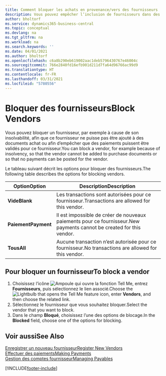 ```yaml
---
title: Comment bloquer les achats en provenance/vers des fournisseurs
description: Vous pouvez empêcher l’inclusion de fournisseurs dans des transactions, ou simplement bloquer de nouveaux paiements qui leur sont destinés.
author: bholtorf
ms.service: dynamics365-business-central
ms.topic: conceptual
ms.devlang: na
ms.tgt_pltfrm: na
ms.workload: na
ms.search.keywords: ''
ms.date: 04/01/2021
ms.author: bholtorf
ms.openlocfilehash: c6a8b290eb619002aac1deb5796430767e46004c
ms.sourcegitcommit: 766e2840fd16efb901d211d7fa64d96766ac99d9
ms.translationtype: HT
ms.contentlocale: fr-FR
ms.lasthandoff: 03/31/2021
ms.locfileid: "5780556"
---
```

# <a name="block-vendors"></a><span data-ttu-id="28c7a-103">Bloquer des fournisseurs</span><span class="sxs-lookup"><span data-stu-id="28c7a-103">Block Vendors</span></span>
<span data-ttu-id="28c7a-104">Vous pouvez bloquer un fournisseur, par exemple à cause de son insolvabilité, afin que ce fournisseur ne puisse pas être ajouté à des documents achat ou afin d’empêcher que des paiements puissent être validés pour ce fournisseur.</span><span class="sxs-lookup"><span data-stu-id="28c7a-104">You can block a vendor, for example because of insolvency, so that the vendor cannot be added to purchase documents or so that no payments can be posted for the vendor.</span></span>

<span data-ttu-id="28c7a-105">Le tableau suivant décrit les options pour bloquer des fournisseurs.</span><span class="sxs-lookup"><span data-stu-id="28c7a-105">The following table describes the options for blocking vendors.</span></span>  

|<span data-ttu-id="28c7a-106">Option</span><span class="sxs-lookup"><span data-stu-id="28c7a-106">Option</span></span>|<span data-ttu-id="28c7a-107">Description</span><span class="sxs-lookup"><span data-stu-id="28c7a-107">Description</span></span>|  
|--------------------|------------|  
|<span data-ttu-id="28c7a-108">**Vide**</span><span class="sxs-lookup"><span data-stu-id="28c7a-108">**Blank**</span></span>|<span data-ttu-id="28c7a-109">Les transactions sont autorisées pour ce fournisseur.</span><span class="sxs-lookup"><span data-stu-id="28c7a-109">Transactions are allowed for this vendor.</span></span>|
|<span data-ttu-id="28c7a-110">**Paiement**</span><span class="sxs-lookup"><span data-stu-id="28c7a-110">**Payment**</span></span>|<span data-ttu-id="28c7a-111">Il est impossible de créer de nouveaux paiements pour ce fournisseur.</span><span class="sxs-lookup"><span data-stu-id="28c7a-111">New payments cannot be created for this vendor.</span></span>|  
|<span data-ttu-id="28c7a-112">**Tous**</span><span class="sxs-lookup"><span data-stu-id="28c7a-112">**All**</span></span>|<span data-ttu-id="28c7a-113">Aucune transaction n’est autorisée pour ce fournisseur.</span><span class="sxs-lookup"><span data-stu-id="28c7a-113">No transactions are allowed for this vendor.</span></span>|  

## <a name="to-block-a-vendor"></a><span data-ttu-id="28c7a-114">Pour bloquer un fournisseur</span><span class="sxs-lookup"><span data-stu-id="28c7a-114">To block a vendor</span></span>  
1. <span data-ttu-id="28c7a-115">Choisissez l’icône ![Ampoule qui ouvre la fonction Tell Me](media/ui-search/search_small.png "Dites-moi ce que vous voulez faire"), entrez **Fournisseurs**, puis sélectionnez le lien associé.</span><span class="sxs-lookup"><span data-stu-id="28c7a-115">Choose the ![Lightbulb that opens the Tell Me feature](media/ui-search/search_small.png "Tell me what you want to do") icon, enter **Vendors**, and then choose the related link.</span></span>
2. <span data-ttu-id="28c7a-116">Sélectionnez le fournisseur que vous souhaitez bloquer.</span><span class="sxs-lookup"><span data-stu-id="28c7a-116">Select the vendor that you want to block.</span></span>
3. <span data-ttu-id="28c7a-117">Dans le champ **Bloqué**, choisissez l’une des options de blocage.</span><span class="sxs-lookup"><span data-stu-id="28c7a-117">In the **Blocked** field, choose one of the options for blocking.</span></span>

## <a name="see-also"></a><span data-ttu-id="28c7a-118">Voir aussi</span><span class="sxs-lookup"><span data-stu-id="28c7a-118">See Also</span></span>  
[<span data-ttu-id="28c7a-119">Enregistrer un nouveau fournisseur</span><span class="sxs-lookup"><span data-stu-id="28c7a-119">Register New Vendors</span></span>](purchasing-how-register-new-vendors.md)  
[<span data-ttu-id="28c7a-120">Effectuer des paiements</span><span class="sxs-lookup"><span data-stu-id="28c7a-120">Making Payments</span></span>](payables-make-payments.md)  
[<span data-ttu-id="28c7a-121">Gestion des comptes fournisseur</span><span class="sxs-lookup"><span data-stu-id="28c7a-121">Managing Payables</span></span>](payables-manage-payables.md)


[!INCLUDE[footer-include](includes/footer-banner.md)]